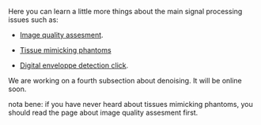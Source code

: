 Here you can learn a little more things about the main signal processing issues such as:

* [Image quality assesment](/references/sigproc/new_IMGQ_metrics.md).

* [Tissue mimicking phantoms](/references/sigproc/phantoms.md)

* [Digital enveloppe detection click](/references/sigproc/envelope_extraction.md).

We are working on a fourth subsection about denoising. It will be online soon.

nota bene: if you have never heard about tissues mimicking phantoms, you should read the page about image quality assesment first.
